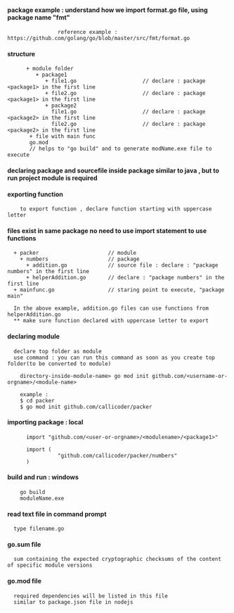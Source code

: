 #### package example : understand how we import format.go file, using package name "fmt"

                    reference example : https://github.com/golang/go/blob/master/src/fmt/format.go
#### structure          

          + module folder
             + package1
                + file1.go                     // declare : package <package1> in the first line
                + file2.go                     // declare : package <package1> in the first line     
                + package2
                  file1.go                     // declare : package <package2> in the first line      
                  file2.go                     // declare : package <package2> in the first line      
           + file with main func
           go.mod      
           // helps to "go build" and to generate modName.exe file to execute  
           
           
#### declaring package and sourcefile inside package similar to java , but to run project module is required


#### exporting function 

        to export function , declare function starting with uppercase letter

#### files exist in same package no need to use import statement to use functions

      + packer                      // module
        + numbers                   // package
          + addition.go             // source file : declare : "package numbers" in the first line
          + helperAddition.go       // declare : "package numbers" in the first line              
      + mainfunc.go                 // staring point to execute, "package main"
      
      In the above example, addition.go files can use functions from helperAddition.go
      ** make sure function declared with uppercase letter to export
         
         
#### declaring module

      declare top folder as module      
      use command : you can run this command as soon as you create top folder(to be converted to module)
        
        directory-inside-module-name> go mod init github.com/<username-or-orgname>/<module-name>
      
        example : 
        $ cd packer
        $ go mod init github.com/callicoder/packer
        
#### importing package : local

          import "github.com/<user-or-orgname>/<modulename>/<package1>"

          import (
                    "github.com/callicoder/packer/numbers"
          )
        
#### build and run : windows

        go build
        moduleName.exe
        
        
####  read text file in command prompt

      type filename.go
      
      
#### go.sum file

      sum containing the expected cryptographic checksums of the content of specific module versions
      
#### go.mod file

      required dependencies will be listed in this file
      similar to package.json file in nodejs
      
      
      
         
